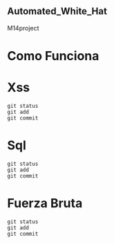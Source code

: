 ## Automated_White_Hat
M14project
# Como Funciona
# Xss
```
git status
git add
git commit
```
# Sql
```
git status
git add
git commit
```
# Fuerza Bruta
```
git status
git add
git commit
```
